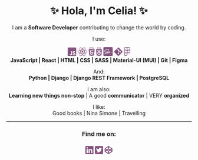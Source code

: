 <h1 align="center">✨ Hola, I'm Celia! ✨</h1>

<p align="center">I am a <b>Software Developer</b> contributing to change the world by coding.</p>

<p align="center">I use:</p>

<div align="center">
<img height="23px" src="./img/javascript.svg" alt="JavaScript logo"/>
<img height="23px" src="./img/reactjs.svg" alt="React logo"/>
<img height="23px" src="./img/html.svg" alt="HTML5 logo"/>
<img height="23px" src="./img/css.svg" alt="CSS logo"/>
<img height="24.5px" src="./img/sass.svg" alt="SASS logo"/>
<img height="23px" src="./img/git.svg" alt="Git logo"/>
<img height="24.5x" src="./img/figma.svg" alt="Figma logo"/> <br> <b>JavaScript | React | HTML | CSS | SASS | Material-UI (MUI) | Git | Figma </b></div>

<p align="center"></p>
<p align="center" margin-top="24px">And:<br>
<b>Python | Django | Django REST Framework | PostgreSQL</b></p>

<p align="center"></p>
<p align="center" margin-top="24px">I am also:<br>
<b>Learning new things non-stop</b> | A good <b>communicator</b> | VERY <b>organized</b></p>

<p align="center">I like:<br>
Good books | Nina Simone | Travelling</p>

<p align="center"></p>
<hr>
<h3 align="center">Find me on:<h3>
<div align="center">
  <a href="https://www.linkedin.com/in/celiamf/"><img height="22px" src="./img/linkedin.svg" alt="LinkedIn logo"/></a>
  <a href="https://twitter.com/celmrt"><img height="22px" src="./img/twitter.svg" alt="Twitter logo"/></a>
  <a href="https://codepen.io/Celiamf"><img height="22px" src="./img/codepen.svg" alt="Codepen logo"/></a>
</div>

